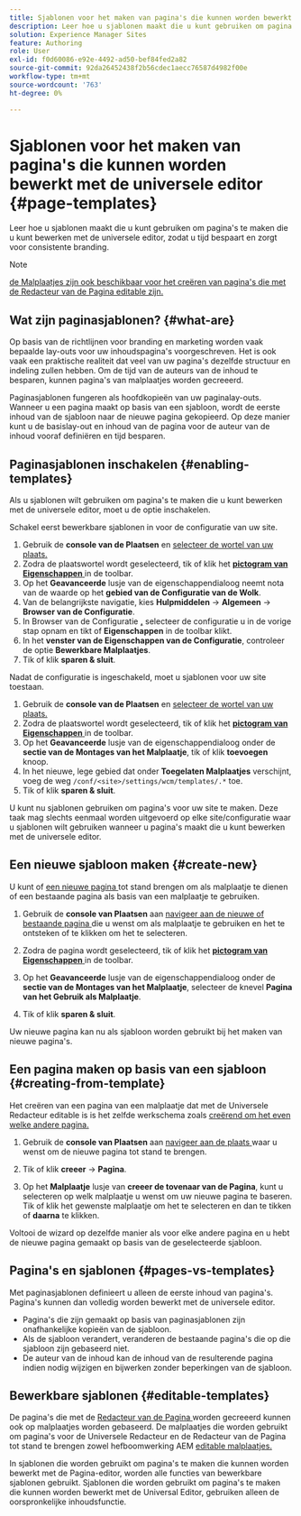 ```yaml
---
title: Sjablonen voor het maken van pagina's die kunnen worden bewerkt met de universele editor
description: Leer hoe u sjablonen maakt die u kunt gebruiken om pagina's te maken die u kunt bewerken met de universele editor, zodat u tijd bespaart en zorgt voor consistente branding.
solution: Experience Manager Sites
feature: Authoring
role: User
exl-id: f0d60086-e92e-4492-ad50-bef84fed2a82
source-git-commit: 92da26452438f2b56cdec1aecc76587d4982f00e
workflow-type: tm+mt
source-wordcount: '763'
ht-degree: 0%

---
```



# Sjablonen voor het maken van pagina&#39;s die kunnen worden bewerkt met de universele editor {#page-templates}

Leer hoe u sjablonen maakt die u kunt gebruiken om pagina&#39;s te maken die u kunt bewerken met de universele editor, zodat u tijd bespaart en zorgt voor consistente branding.

>[!NOTE]
>
>[ de Malplaatjes zijn ook beschikbaar voor het creëren van pagina&#39;s die met de Redacteur van de Pagina editable zijn.](/help/sites-cloud/authoring/page-editor/templates.md)

## Wat zijn paginasjablonen? {#what-are}

Op basis van de richtlijnen voor branding en marketing worden vaak bepaalde lay-outs voor uw inhoudspagina&#39;s voorgeschreven. Het is ook vaak een praktische realiteit dat veel van uw pagina&#39;s dezelfde structuur en indeling zullen hebben. Om de tijd van de auteurs van de inhoud te besparen, kunnen pagina&#39;s van malplaatjes worden gecreeerd.

Paginasjablonen fungeren als hoofdkopieën van uw paginalay-outs. Wanneer u een pagina maakt op basis van een sjabloon, wordt de eerste inhoud van de sjabloon naar de nieuwe pagina gekopieerd. Op deze manier kunt u de basislay-out en inhoud van de pagina voor de auteur van de inhoud vooraf definiëren en tijd besparen.

## Paginasjablonen inschakelen {#enabling-templates}

Als u sjablonen wilt gebruiken om pagina&#39;s te maken die u kunt bewerken met de universele editor, moet u de optie inschakelen.

Schakel eerst bewerkbare sjablonen in voor de configuratie van uw site.

1. Gebruik de **console van de Plaatsen** en [ selecteer de wortel van uw plaats.](/help/sites-cloud/authoring/sites-console/introduction.md#selecting-resources)
1. Zodra de plaatswortel wordt geselecteerd, tik of klik het [**pictogram van Eigenschappen** ](/help/sites-cloud/authoring/sites-console/page-properties.md) in de toolbar.
1. Op het **Geavanceerde** lusje van de eigenschappendialoog neemt nota van de waarde op het **gebied van de Configuratie van de Wolk**.
1. Van de belangrijkste navigatie, kies **Hulpmiddelen** -> **Algemeen** -> **Browser van de Configuratie**.
1. In Browser van de Configuratie **[,](/help/implementing/developing/introduction/configurations.md)** selecteer de configuratie u in de vorige stap opnam en tikt of **Eigenschappen** in de toolbar klikt.
1. In het **venster van de Eigenschappen van de Configuratie**, controleer de optie **Bewerkbare Malplaatjes**.
1. Tik of klik **sparen &amp; sluit**.

Nadat de configuratie is ingeschakeld, moet u sjablonen voor uw site toestaan.

1. Gebruik de **console van de Plaatsen** en [ selecteer de wortel van uw plaats.](/help/sites-cloud/authoring/sites-console/introduction.md#selecting-resources)
1. Zodra de plaatswortel wordt geselecteerd, tik of klik het [**pictogram van Eigenschappen** ](/help/sites-cloud/authoring/sites-console/page-properties.md) in de toolbar.
1. Op het **Geavanceerde** lusje van de eigenschappendialoog onder de **sectie van de Montages van het Malplaatje**, tik of klik **toevoegen** knoop.
1. In het nieuwe, lege gebied dat onder **Toegelaten Malplaatjes** verschijnt, voeg de weg `/conf/<site>/settings/wcm/templates/.*` toe.
1. Tik of klik **sparen &amp; sluit**.

U kunt nu sjablonen gebruiken om pagina&#39;s voor uw site te maken. Deze taak mag slechts eenmaal worden uitgevoerd op elke site/configuratie waar u sjablonen wilt gebruiken wanneer u pagina&#39;s maakt die u kunt bewerken met de universele editor.

## Een nieuwe sjabloon maken {#create-new}

U kunt of [ een nieuwe pagina ](/help/sites-cloud/authoring/sites-console/creating-pages.md) tot stand brengen om als malplaatje te dienen of een bestaande pagina als basis van een malplaatje te gebruiken.

1. Gebruik de **console van Plaatsen** aan [ navigeer aan de nieuwe of bestaande pagina ](/help/sites-cloud/authoring/sites-console/introduction.md#selecting-resources) die u wenst om als malplaatje te gebruiken en het te ontsteken of te klikken om het te selecteren.

1. Zodra de pagina wordt geselecteerd, tik of klik het [**pictogram van Eigenschappen** ](/help/sites-cloud/authoring/sites-console/page-properties.md) in de toolbar.

1. Op het **Geavanceerde** lusje van de eigenschappendialoog onder de **sectie van de Montages van het Malplaatje**, selecteer de knevel **Pagina van het Gebruik als Malplaatje**.

1. Tik of klik **sparen &amp; sluit**.

Uw nieuwe pagina kan nu als sjabloon worden gebruikt bij het maken van nieuwe pagina&#39;s.

## Een pagina maken op basis van een sjabloon {#creating-from-template}

Het creëren van een pagina van een malplaatje dat met de Universele Redacteur editable is is het zelfde werkschema zoals [ creërend om het even welke andere pagina.](/help/sites-cloud/authoring/sites-console/creating-pages.md)

1. Gebruik de **console van Plaatsen** aan [ navigeer aan de plaats ](/help/sites-cloud/authoring/sites-console/introduction.md#selecting-resources) waar u wenst om de nieuwe pagina tot stand te brengen.

1. Tik of klik **creeer** -> **Pagina**.

1. Op het **Malplaatje** lusje van **creeer de tovenaar van de Pagina**, kunt u selecteren op welk malplaatje u wenst om uw nieuwe pagina te baseren. Tik of klik het gewenste malplaatje om het te selecteren en dan te tikken of **daarna** te klikken.

Voltooi de wizard op dezelfde manier als voor elke andere pagina en u hebt de nieuwe pagina gemaakt op basis van de geselecteerde sjabloon.

## Pagina&#39;s en sjablonen {#pages-vs-templates}

Met paginasjablonen definieert u alleen de eerste inhoud van pagina&#39;s. Pagina&#39;s kunnen dan volledig worden bewerkt met de universele editor.

* Pagina&#39;s die zijn gemaakt op basis van paginasjablonen zijn onafhankelijke kopieën van de sjabloon.
* Als de sjabloon verandert, veranderen de bestaande pagina&#39;s die op die sjabloon zijn gebaseerd niet.
* De auteur van de inhoud kan de inhoud van de resulterende pagina indien nodig wijzigen en bijwerken zonder beperkingen van de sjabloon.

## Bewerkbare sjablonen {#editable-templates}

De pagina&#39;s die met de [ Redacteur van de Pagina ](/help/sites-cloud/authoring/page-editor/introduction.md) worden gecreeerd kunnen ook op malplaatjes worden gebaseerd. De malplaatjes die worden gebruikt om pagina&#39;s voor de Universele Redacteur en de Redacteur van de Pagina tot stand te brengen zowel hefboomwerking AEM [ editable malplaatjes.](/help/implementing/developing/components/templates.md)

In sjablonen die worden gebruikt om pagina&#39;s te maken die kunnen worden bewerkt met de Pagina-editor, worden alle functies van bewerkbare sjablonen gebruikt. Sjablonen die worden gebruikt om pagina&#39;s te maken die kunnen worden bewerkt met de Universal Editor, gebruiken alleen de oorspronkelijke inhoudsfunctie.
